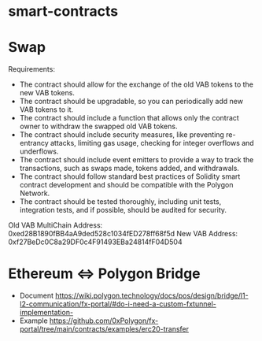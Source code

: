 # smart-contracts
# Swap
Requirements:

- The contract should allow for the exchange of the old VAB tokens to the new VAB tokens.
- The contract should be upgradable, so you can periodically add new VAB tokens to it.
- The contract should include a function that allows only the contract owner to withdraw the swapped old VAB tokens.
- The contract should include security measures, like preventing re-entrancy attacks, limiting gas usage, checking for integer overflows and underflows.
- The contract should include event emitters to provide a way to track the transactions, such as swaps made, tokens added, and withdrawals.
- The contract should follow standard best practices of Solidity smart contract development and should be compatible with the Polygon Network.
- The contract should be tested thoroughly, including unit tests, integration tests, and if possible, should be audited for security.


Old VAB MultiChain Address: 0xed28B1890fBB4aA9ded528c1034fED278ff68f5d
New VAB Address: 0xf27BeDc0C8a29DF0c4F91493EBa24814fF04D504

# Ethereum <=> Polygon Bridge
- Document 
https://wiki.polygon.technology/docs/pos/design/bridge/l1-l2-communication/fx-portal/#do-i-need-a-custom-fxtunnel-implementation-
- Example
https://github.com/0xPolygon/fx-portal/tree/main/contracts/examples/erc20-transfer